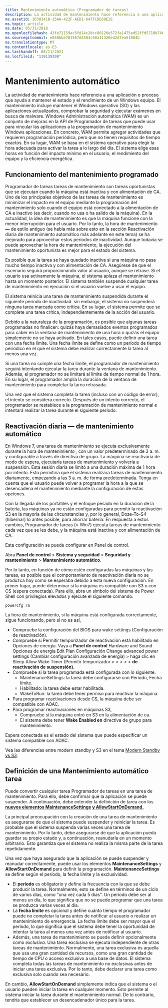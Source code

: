 ```yaml
---
title: Mantenimiento automático (Programador de tareas)
description: La actividad de mantenimiento hace referencia a una aplicación o proceso que ayuda a mantener el estado y el rendimiento de un Windows equipo.
ms.assetid: 1D38341B-15AA-422F-AED1-647FCDE69E2E
ms.topic: article
ms.date: 05/31/2018
ms.openlocfilehash: 43fe72159ac5fd14c2dcc80126e572fa1475ed52ffd5710b74621cf00ad40a39
ms.sourcegitcommit: e858bbe701567d4583c50a11326e42d7ea51804b
ms.translationtype: MT
ms.contentlocale: es-ES
ms.lasthandoff: 08/11/2021
ms.locfileid: "119139308"
---
```

# <a name="automatic-maintenance"></a>Mantenimiento automático

La actividad de mantenimiento hace referencia a una aplicación o proceso que ayuda a mantener el estado y el rendimiento de un Windows equipo. El mantenimiento incluye mantener el Windows operativo (SO) y las aplicaciones actualizados, comprobar la seguridad y ejecutar exámenes en busca de malware. Windows Administración automática (WAM) es un conjunto de mejoras en la API de Programador de tareas que puede usar para vincular las aplicaciones a la programación de mantenimiento Windows aplicaciones. En concreto, WAM permite agregar actividades que requieren programación periódica, pero que no tienen requisitos de tiempo exactos. En su lugar, WAM se basa en el sistema operativo para elegir la hora adecuada para activar la tarea a lo largo del día. El sistema elige esas horas en función del impacto mínimo en el usuario, el rendimiento del equipo y la eficiencia energética.

## <a name="how-scheduled-maintenance-works"></a>Funcionamiento del mantenimiento programado

Programador de tareas tareas de mantenimiento son tareas oportunistas que se ejecutan cuando la máquina está inactiva y con alimentación de CA. Uno de los principales objetivos de las tareas de mantenimiento es minimizar el impacto en el equipo mediante la programación del mantenimiento solo cuando el equipo está conectado a la alimentación de CA e inactivo (es decir, cuando no usa o ha salido de la máquina). En la actualidad, la idea de mantenimiento es que la máquina funcione con la menor interrupción para el usuario. Por lo tanto, la hora de mantenimiento **&mdash;** de estilo antiguo (se habla más sobre esto en la sección Reactivación diaria de mantenimiento automático más adelante en este tema) se ha mejorado para aprovechar estos períodos de inactividad. Aunque todavía se puede aprovechar la hora de mantenimiento, la ejecución del mantenimiento oportunista es mejor para el estado del sistema.

Es posible que la tarea se haya quedado inactiva si una máquina no pasa mucho tiempo inactiva y con alimentación de CA. Asegúrese de que el escenario seguirá proporcionando valor al usuario, aunque se retrase. Si el usuario usa activamente la máquina, el sistema aplaza el mantenimiento hasta un momento posterior. El sistema también suspende cualquier tarea de mantenimiento en ejecución si el usuario vuelve a usar el equipo.

El sistema reinicia una tarea de mantenimiento suspendida durante el siguiente período de inactividad. sin embargo, el sistema no suspenderá ninguna tarea marcada como crítica. En su lugar, el sistema permite que se complete una tarea crítica, independientemente de la acción del usuario.

Debido a la naturaleza de la programación, es posible que algunas tareas programadas no finalicen: quizás haya demasiados eventos programados para caber en la ventana de mantenimiento de una hora o quizás el equipo simplemente no se haya activado. En tales casos, puede definir una tarea con una fecha límite. Una fecha límite se define como un período de tiempo periódico en el que el sistema debe realizar correctamente la tarea al menos una vez.

Si una tarea no cumple una fecha límite, el programador de mantenimiento seguirá intentando ejecutar la tarea durante la ventana de mantenimiento. Además, el programador no se limitará al límite de tiempo normal de 1 hora. En su lugar, el programador amplía la duración de la ventana de mantenimiento para completar la tarea retrasada.

Una vez que el sistema completa la tarea (incluso con un código de error), el intento se considera correcto. Después de un intento correcto, el programador se restablece a la programación de mantenimiento normal e intentará realizar la tarea durante el siguiente período.

## <a name="automatic-maintenancemdashdaily-wakeup"></a>Reactivación diaria &mdash; de mantenimiento automático

En Windows 7, una tarea de mantenimiento se ejecuta exclusivamente durante la hora de mantenimiento *,* con un valor predeterminado de 3 a. m. y configurable a través de directiva de grupo. La máquina se reactivaría de modo de espera, ejecutaría tareas de mantenimiento y volvería a suspensión. Esta sesión diaria se limitó a una duración máxima de 1 hora por intento. Esto permitiría que el sistema realizara tareas de mantenimiento diariamente, empezando a las 3 a. m. de forma predeterminada. Tenga en cuenta que el usuario puede volver a programar la hora a la que se desencadena el mantenimiento mediante la configuración de estas opciones.

Con la llegada de los portátiles y el enfoque pesado en la duración de la batería, las máquinas ya no están configuradas para permitir la reactivación S3 en la mayoría de las circunstancias y, por lo general, Doze-To-S4 (hibernar) lo antes posible, para ahorrar batería. En respuesta a estos cambios, Programador de tareas (> Win7) ejecuta tareas de mantenimiento cada vez que se les debe, y la máquina está inactiva y con alimentación de CA.

Esta configuración se puede configurar en Panel de control.

Abra **Panel de control**  >  **Sistema y seguridad**  >  **Seguridad y mantenimiento**  >  **Mantenimiento automático**.

Por lo tanto, en función de cómo estén configuradas las máquinas y las tareas, es posible que el comportamiento de reactivación diaria no se produzca hoy como se esperaba debido a esta nueva configuración. En primer lugar, puede determinar si la máquina es compatible con S3 o con CS (espera conectada).
Para ello, abra un símbolo del sistema de Power Shell con privilegios elevados y ejecute el siguiente comando.

```console
powercfg /a
```

La hora de mantenimiento, si la máquina está configurada correctamente, sigue funcionando, pero si no es así,
  - Compruebe la configuración del BIOS para wake settings (Configuración de reactivación). 
  - Compruebe si Permitir temporizador de reactivación está habilitado en Opciones de energía.
    Vaya a **Panel de control** Hardware and Sound Opciones de energía Edit Plan Configuración Change advanced power settings (Cambiar configuración avanzada de energía) > haga clic en Sleep Allow Wake Timer (Permitir temporizador  >    >    >    >     >  **de reactivación de suspensión).**
  - Compruebe si la tarea programada está configurada con lo siguiente.
      * MaintenanceSettings: la tarea debe configurarse con Período, Fecha límite.
      * Habilitado: la tarea debe estar habilitada.
      * WakeToRun: la tarea debe tener permiso para reactivar la máquina.
  - Para programar reactivaciones desde CS, la máquina debe ser compatible con AOAC.
  - Para programar reactivaciones en máquinas S3,
      * Compruebe si la máquina entró en S3 en la alimentación de ca.
      * El sistema debe tener **Wake Enabled en** directiva de grupo para mantenimiento.
 
Espera conectada es el estado del sistema que puede especificar un sistema compatible con AOAC.

Vea las diferencias entre modern standby y S3 en el tema [Modern Standby vs S3](/windows-hardware/design/device-experiences/modern-standby-vs-s3).

## <a name="defining-an-automatic-maintenance-task"></a>Definición de una Mantenimiento automático tarea

Puede convertir cualquier tarea Programador de tareas en una tarea de mantenimiento. Para ello, debe confirmar que la aplicación se puede suspender. A continuación, debe extender la definición de tarea con los [**nuevos elementos MaintenanceSettings**](taskschedulerschema-maintenancesettings-maintenancesettingstype-element.md) [**y AllowStartOnDemand.**](taskschedulerschema-allowstartondemand-settingstype-element.md)

La principal preocupación con la creación de una tarea de mantenimiento es asegurarse de que el sistema puede suspender y reiniciar la tarea. Es probable que el sistema suspenda varias veces una tarea de mantenimiento. Por lo tanto, debe asegurarse de que la aplicación pueda guardar su propio estado y, a continuación, reanudarla en un momento arbitrario. Esto garantiza que el sistema no realiza la misma parte de la tarea repetidamente.

Una vez que haya asegurado que la aplicación se puede suspender y reanudar correctamente, puede usar los elementos **MaintenanceSettings** y **AllowStartOnDemand** para definir la programación. **MaintenanceSettings** se define según el período, la fecha límite y la exclusividad.

-   El **período** es obligatorio y define la frecuencia con la que se debe producir la tarea. Normalmente, esto se define en términos de un ciclo de varios días, como "una vez cada 5 días". Un período debe ser al menos un día, lo que significa que no se puede programar que una tarea se produzca varias veces al día.
-   La **fecha límite** es opcional y define cuánto tiempo el programador puede no completar la tarea antes de notificar al usuario o realizar un mantenimiento de emergencia. La fecha límite debe ser mayor que el período, lo que significa que el sistema debe tener la oportunidad de intentar la tarea al menos una vez antes de notificar al usuario.
-   Además, una tarea de mantenimiento se puede definir opcionalmente como *exclusiva.* Una tarea exclusiva se ejecuta independiente de otras tareas de mantenimiento. Normalmente, una tarea exclusiva es aquella que usa una gran cantidad de recursos, como una gran cantidad de tiempo de CPU o acceso exclusivo a una base de datos. El sistema completa todas las tareas de mantenimiento no exclusivas antes de iniciar una tarea exclusiva. Por lo tanto, debe declarar una tarea como exclusiva solo cuando sea necesario.

En cambio, **AllowStartOnDemand** simplemente indica que el sistema o el usuario pueden iniciar la tarea en cualquier momento. Esto permite al sistema iniciar la tarea durante el mantenimiento normal. De lo contrario, tendría que establecer un desencadenador único para la tarea.
